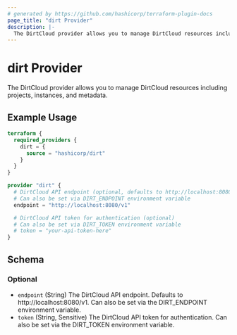 ```yaml
---
# generated by https://github.com/hashicorp/terraform-plugin-docs
page_title: "dirt Provider"
description: |-
  The DirtCloud provider allows you to manage DirtCloud resources including projects, instances, and metadata.
---
```


# dirt Provider

The DirtCloud provider allows you to manage DirtCloud resources including projects, instances, and metadata.

## Example Usage

```terraform
terraform {
  required_providers {
    dirt = {
      source = "hashicorp/dirt"
    }
  }
}

provider "dirt" {
  # DirtCloud API endpoint (optional, defaults to http://localhost:8080/v1)
  # Can also be set via DIRT_ENDPOINT environment variable
  endpoint = "http://localhost:8080/v1"

  # DirtCloud API token for authentication (optional)
  # Can also be set via DIRT_TOKEN environment variable
  # token = "your-api-token-here"
}
```

<!-- schema generated by tfplugindocs -->
## Schema

### Optional

- `endpoint` (String) The DirtCloud API endpoint. Defaults to http://localhost:8080/v1. Can also be set via the DIRT_ENDPOINT environment variable.
- `token` (String, Sensitive) The DirtCloud API token for authentication. Can also be set via the DIRT_TOKEN environment variable.
